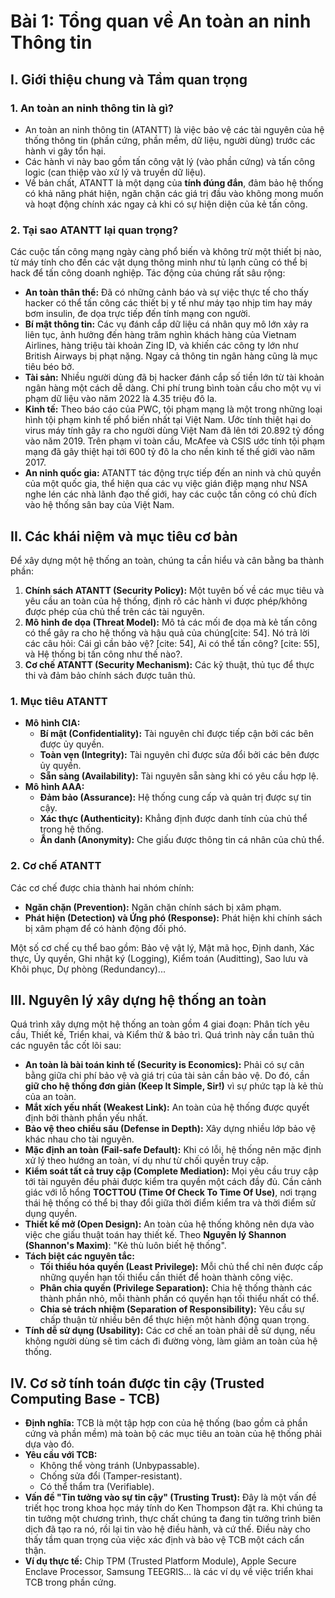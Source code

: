 # Bài 1: Tổng quan về An toàn an ninh Thông tin

## I. Giới thiệu chung và Tầm quan trọng

### 1. An toàn an ninh thông tin là gì?

* An toàn an ninh thông tin (ATANTT) là việc bảo vệ các tài nguyên của hệ thống thông tin (phần cứng, phần mềm, dữ liệu, người dùng) trước các hành vi gây tổn hại.
* Các hành vi này bao gồm tấn công vật lý (vào phần cứng) và tấn công logic (can thiệp vào xử lý và truyền dữ liệu).
* Về bản chất, ATANTT là một dạng của **tính đúng đắn**, đảm bảo hệ thống có khả năng phát hiện, ngăn chặn các giá trị đầu vào không mong muốn và hoạt động chính xác ngay cả khi có sự hiện diện của kẻ tấn công.

### 2. Tại sao ATANTT lại quan trọng?

Các cuộc tấn công mạng ngày càng phổ biến và không trừ một thiết bị nào, từ máy tính cho đến các vật dụng thông minh như tủ lạnh cũng có thể bị hack để tấn công doanh nghiệp. Tác động của chúng rất sâu rộng:

* **An toàn thân thể:** Đã có những cảnh báo và sự việc thực tế cho thấy hacker có thể tấn công các thiết bị y tế như máy tạo nhịp tim hay máy bơm insulin, đe dọa trực tiếp đến tính mạng con người.
* **Bí mật thông tin:** Các vụ đánh cắp dữ liệu cá nhân quy mô lớn xảy ra liên tục, ảnh hưởng đến hàng trăm nghìn khách hàng của Vietnam Airlines, hàng triệu tài khoản Zing ID, và khiến các công ty lớn như British Airways bị phạt nặng. Ngay cả thông tin ngân hàng cũng là mục tiêu béo bở.
* **Tài sản:** Nhiều người dùng đã bị hacker đánh cắp số tiền lớn từ tài khoản ngân hàng một cách dễ dàng. Chi phí trung bình toàn cầu cho một vụ vi phạm dữ liệu vào năm 2022 là 4.35 triệu đô la.
* **Kinh tế:** Theo báo cáo của PWC, tội phạm mạng là một trong những loại hình tội phạm kinh tế phổ biến nhất tại Việt Nam. Ước tính thiệt hại do virus máy tính gây ra cho người dùng Việt Nam đã lên tới 20.892 tỷ đồng vào năm 2019. Trên phạm vi toàn cầu, McAfee và CSIS ước tính tội phạm mạng đã gây thiệt hại tới 600 tỷ đô la cho nền kinh tế thế giới vào năm 2017.
* **An ninh quốc gia:** ATANTT tác động trực tiếp đến an ninh và chủ quyền của một quốc gia, thể hiện qua các vụ việc gián điệp mạng như NSA nghe lén các nhà lãnh đạo thế giới, hay các cuộc tấn công có chủ đích vào hệ thống sân bay của Việt Nam.

## II. Các khái niệm và mục tiêu cơ bản

Để xây dựng một hệ thống an toàn, chúng ta cần hiểu và cân bằng ba thành phần:

1.  **Chính sách ATANTT (Security Policy):** Một tuyên bố về các mục tiêu và yêu cầu an toàn của hệ thống, định rõ các hành vi được phép/không được phép của chủ thể trên các tài nguyên.
2.  **Mô hình đe dọa (Threat Model):** Mô tả các mối đe dọa mà kẻ tấn công có thể gây ra cho hệ thống và hậu quả của chúng[cite: 54]. Nó trả lời các câu hỏi: Cái gì cần bảo vệ? [cite: 54], Ai có thể tấn công? [cite: 55], và Hệ thống bị tấn công như thế nào?.
3.  **Cơ chế ATANTT (Security Mechanism):** Các kỹ thuật, thủ tục để thực thi và đảm bảo chính sách được tuân thủ.

### 1. Mục tiêu ATANTT

* **Mô hình CIA:**
    * **Bí mật (Confidentiality):** Tài nguyên chỉ được tiếp cận bởi các bên được ủy quyền.
    * **Toàn vẹn (Integrity):** Tài nguyên chỉ được sửa đổi bởi các bên được ủy quyền.
    * **Sẵn sàng (Availability):** Tài nguyên sẵn sàng khi có yêu cầu hợp lệ.
* **Mô hình AAA:**
    * **Đảm bảo (Assurance):** Hệ thống cung cấp và quản trị được sự tin cậy.
    * **Xác thực (Authenticity):** Khẳng định được danh tính của chủ thể trong hệ thống.
    * **Ẩn danh (Anonymity):** Che giấu được thông tin cá nhân của chủ thể.

### 2. Cơ chế ATANTT

Các cơ chế được chia thành hai nhóm chính:

* **Ngăn chặn (Prevention):** Ngăn chặn chính sách bị xâm phạm.
* **Phát hiện (Detection) và Ứng phó (Response):** Phát hiện khi chính sách bị xâm phạm để có hành động đối phó.

Một số cơ chế cụ thể bao gồm: Bảo vệ vật lý, Mật mã học, Định danh, Xác thực, Ủy quyền, Ghi nhật ký (Logging), Kiểm toán (Auditting), Sao lưu và Khôi phục, Dự phòng (Redundancy)... 

## III. Nguyên lý xây dựng hệ thống an toàn

Quá trình xây dựng một hệ thống an toàn gồm 4 giai đoạn: Phân tích yêu cầu, Thiết kế, Triển khai, và Kiểm thử & bảo trì. Quá trình này cần tuân thủ các nguyên tắc cốt lõi sau:

* **An toàn là bài toán kinh tế (Security is Economics):** Phải có sự cân bằng giữa chi phí bảo vệ và giá trị của tài sản cần bảo vệ. Do đó, cần **giữ cho hệ thống đơn giản (Keep It Simple, Sir!)** vì sự phức tạp là kẻ thù của an toàn.
* **Mắt xích yếu nhất (Weakest Link):** An toàn của hệ thống được quyết định bởi thành phần yếu nhất.
* **Bảo vệ theo chiều sâu (Defense in Depth):** Xây dựng nhiều lớp bảo vệ khác nhau cho tài nguyên.
* **Mặc định an toàn (Fail-safe Default):** Khi có lỗi, hệ thống nên mặc định xử lý theo hướng an toàn, ví dụ như từ chối quyền truy cập.
* **Kiểm soát tất cả truy cập (Complete Mediation):** Mọi yêu cầu truy cập tới tài nguyên đều phải được kiểm tra quyền một cách đầy đủ. Cần cảnh giác với lỗ hổng **TOCTTOU (Time Of Check To Time Of Use)**, nơi trạng thái hệ thống có thể bị thay đổi giữa thời điểm kiểm tra và thời điểm sử dụng quyền.
* **Thiết kế mở (Open Design):** An toàn của hệ thống không nên dựa vào việc che giấu thuật toán hay thiết kế. Theo **Nguyên lý Shannon (Shannon's Maxim)**: "Kẻ thù luôn biết hệ thống".
* **Tách biệt các nguyên tắc:**
    * **Tối thiểu hóa quyền (Least Privilege):** Mỗi chủ thể chỉ nên được cấp những quyền hạn tối thiểu cần thiết để hoàn thành công việc.
    * **Phân chia quyền (Privilege Separation):** Chia hệ thống thành các thành phần nhỏ, mỗi thành phần có quyền hạn tối thiểu nhất có thể.
    * **Chia sẻ trách nhiệm (Separation of Responsibility):** Yêu cầu sự chấp thuận từ nhiều bên để thực hiện một hành động quan trọng.
* **Tính dễ sử dụng (Usability):** Các cơ chế an toàn phải dễ sử dụng, nếu không người dùng sẽ tìm cách đi đường vòng, làm giảm an toàn của hệ thống.

## IV. Cơ sở tính toán được tin cậy (Trusted Computing Base - TCB)

* **Định nghĩa:** TCB là một tập hợp con của hệ thống (bao gồm cả phần cứng và phần mềm) mà toàn bộ các mục tiêu an toàn của hệ thống phải dựa vào đó.
* **Yêu cầu với TCB:**
    * Không thể vòng tránh (Unbypassable).
    * Chống sửa đổi (Tamper-resistant).
    * Có thể thẩm tra (Verifiable).
* **Vấn đề "Tin tưởng vào sự tin cậy" (Trusting Trust):** Đây là một vấn đề triết học trong khoa học máy tính do Ken Thompson đặt ra. Khi chúng ta tin tưởng một chương trình, thực chất chúng ta đang tin tưởng trình biên dịch đã tạo ra nó, rồi lại tin vào hệ điều hành, và cứ thế. Điều này cho thấy tầm quan trọng của việc xác định và bảo vệ TCB một cách cẩn thận.
* **Ví dụ thực tế:** Chip TPM (Trusted Platform Module), Apple Secure Enclave Processor, Samsung TEEGRIS... là các ví dụ về việc triển khai TCB trong phần cứng.